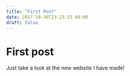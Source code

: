 ```yaml
---
title: "First Post"
date: 2017-10-30T23:23:21-04:00
draft: false
---
```


# First post
Just take a look at the new website I have made!
